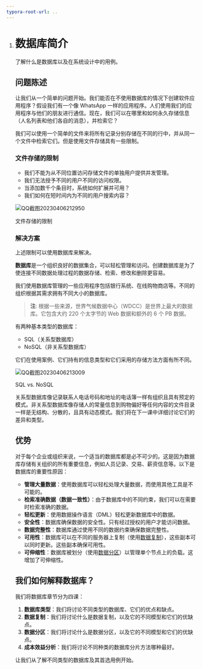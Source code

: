 ```yaml
---
typora-root-url: ..
---
```


1. # 数据库简介

   了解什么是数据库以及在系统设计中的用例。

   ## 问题陈述

   让我们从一个简单的问题开始。我们能否在不使用数据库的情况下创建软件应用程序？假设我们有一个像 WhatsApp 一样的应用程序。人们使用我们的应用程序与他们的朋友进行通信。现在，我们可以在哪里和如何永久存储信息（人名列表和他们各自的消息），并检索它？

   我们可以使用一个简单的文件来将所有记录分别存储在不同的行中，并从同一个文件中检索它们。但是使用文件存储具有一些限制。

   ### 文件存储的限制

   - 我们不能为从不同位置访问存储文件的单独用户提供并发管理。
   - 我们无法授予不同的用户不同的访问权限。
   - 当添加数千个条目时，系统如何扩展并可用？
   - 我们如何在短时间内为不同的用户搜索内容？

   ![QQ截图20230406212950](https://chat.openai.com/img/09-Databases/QQ截图20230406212950.png)

   文件存储的限制

   ### 解决方案

   上述限制可以使用数据库来解决。

   **数据库**是一个组织良好的数据集合，可以轻松管理和访问。创建数据库是为了使连接不同数据处理过程的数据存储、检索、修改和删除更容易。

   我们使用数据库管理的一些应用程序包括银行系统、在线购物商店等。不同的组织根据其需求拥有不同大小的数据库。

   > **注**: 根据一些来源，世界气候数据中心（WDCC）是世界上最大的数据库。它包含大约 220 个太字节的 Web 数据和额外的 6 个 PB 数据。

   有两种基本类型的数据库：

   - SQL（关系型数据库）
   - NoSQL（非关系型数据库）

   它们在使用案例、它们持有的信息类型和它们采用的存储方法方面有所不同。

   ![QQ截图20230406213009](https://chat.openai.com/img/09-Databases/QQ截图20230406213009.png)

   SQL vs. NoSQL

   关系型数据库像记录联系人电话号码和地址的电话簿一样有组织且具有预定的模式。非关系型数据库像存储人的常量信息到购物偏好等任何内容的文件目录一样是无结构、分散的，且具有动态模式。我们将在下一课中详细讨论它们的差异和类型。

   ## 优势

   对于每个企业或组织来说，一个适当的数据库都是必不可少的。这是因为数据库存储有关组织的所有重要信息，例如人员记录、交易、薪资信息等。以下是数据库的重要性原因：

   - **管理大量数据**：使用数据库可以轻松处理大量数据，而使用其他工具是不可能的。
   - **检索准确数据（数据一致性）**：由于数据库中的不同约束，我们可以在需要时检索准确的数据。
   - **轻松更新**：使用数据操作语言（DML）轻松更新数据库中的数据。
   - **安全性**：数据库确保数据的安全性。只有经过授权的用户才能访问数据。
   - **数据完整性**：数据库通过使用不同的数据约束确保数据完整性。
   - **可用性**：数据库可以在不同的服务器上复制（使用[数据复制](https://www.educative.io/collection/page/10370001/4941429335392256/5241733675220992)），这些副本可以同时更新。这些副本确保可用性。
   - **可伸缩性**：数据库被划分（使用[数据分区](https://www.educative.io/collection/page/10370001/4941429335392256/6254160546103296)）以管理单个节点上的负载。这增加了可伸缩性。

   ## 我们如何解释数据库？

   我们将数据库章节分为四课：

   1. **数据库类型**：我们将讨论不同类型的数据库、它们的优点和缺点。
   2. **数据复制**：我们将讨论什么是数据复制，以及它的不同模型和它们的优缺点。
   3. **数据分区**：我们将讨论什么是数据分区，以及它的不同模型和它们的优缺点。
   4. **成本效益分析**：我们将讨论不同种类的数据库分片方法哪种最好。

   让我们从了解不同类型的数据库及其首选用例开始。